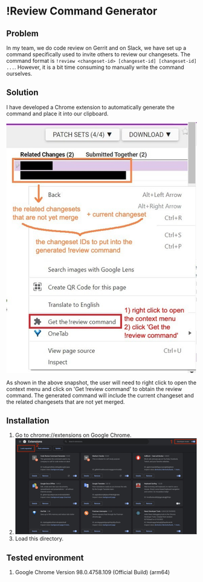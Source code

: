 # !Review Command Generator

## Problem

In my team, we do code review on Gerrit and on Slack, we have set up a command specifically used to invite others to review our changesets. The command format is `!review <changeset-id> [changeset-id] [changeset-id] ...`. However, it is a bit time consuming to manually write the command ourselves.

## Solution

I have developed a Chrome extension to automatically generate the command and place it into our clipboard.

![The snapshot of !Review Command Generator][app-snapshot]

As shown in the above snapshot, the user will need to right click to open the context menu and click on 'Get !review command' to obtain the review command. The generated command will include the current changeset and the related changesets that are not yet merged.

## Installation

1. Go to chrome://extensions on Google Chrome.
1. ![Chrome-extensions page][ext-page]
1. Load this directory.


[app-snapshot]: <docs/app-snapshot.jpg>
[ext-page]: <docs/ext-page.jpg>

## Tested environment

1. Google Chrome Version 98.0.4758.109 (Official Build) (arm64)
